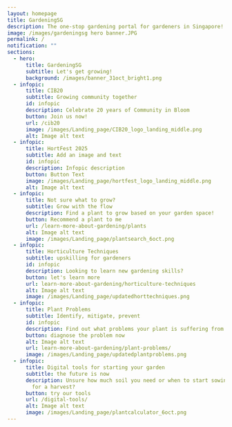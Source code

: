 ```yaml
---
layout: homepage
title: GardeningSG
description: The one-stop gardening portal for gardeners in Singapore!
image: /images/gardeningsg hero banner.JPG
permalink: /
notification: ""
sections:
  - hero:
      title: GardeningSG
      subtitle: Let's get growing!
      background: /images/banner_31oct_bright1.png
  - infopic:
      title: CIB20
      subtitle: Growing community together
      id: infopic
      description: Celebrate 20 years of Community in Bloom
      button: Join us now!
      url: /cib20
      image: /images/Landing_page/CIB20_logo_landing_middle.png
      alt: Image alt text
  - infopic:
      title: HortFest 2025
      subtitle: Add an image and text
      id: infopic
      description: Infopic description
      button: Button Text
      image: /images/Landing_page/hortfest_logo_landing_middle.png
      alt: Image alt text
  - infopic:
      title: Not sure what to grow?
      subtitle: Grow with the flow
      description: Find a plant to grow based on your garden space!
      button: Recommend a plant to me
      url: /learn-more-about-gardening/plants
      alt: Image alt text
      image: /images/Landing_page/plantsearch_6oct.png
  - infopic:
      title: Horticulture Techniques
      subtitle: upskilling for gardeners
      id: infopic
      description: Looking to learn new gardening skills?
      button: let's learn more
      url: learn-more-about-gardening/horticulture-techniques
      alt: Image alt text
      image: /images/Landing_page/updatedhorttechniques.png
  - infopic:
      title: Plant Problems
      subtitle: Identify, mitigate, prevent
      id: infopic
      description: Find out what problems your plant is suffering from
      button: diagnose the problem now
      alt: Image alt text
      url: learn-more-about-gardening/plant-problems/
      image: /images/Landing_page/updatedplantproblems.png
  - infopic:
      title: Digital tools for starting your garden
      subtitle: the future is now
      description: Unsure how much soil you need or when to start sowing your seeds
        for a harvest?
      button: try our tools
      url: /digital-tools/
      alt: Image alt text
      image: /images/Landing_page/plantcalculator_6oct.png
---
```

